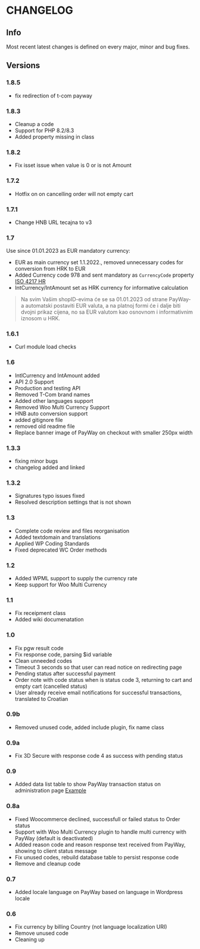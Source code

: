 # CHANGELOG

## Info

Most recent latest changes is defined on every major, minor and bug fixes.

## Versions

### 1.8.5

* fix redirection of t-com payway

### 1.8.3

* Cleanup a code
* Support for PHP 8.2/8.3
* Added property missing in class

### 1.8.2

* Fix isset issue when value is 0 or is not Amount

### 1.7.2

* Hotfix on on cancelling order will not empty cart

### 1.7.1

* Change HNB URL tecajna to v3

### 1.7

Use since 01.01.2023 as EUR mandatory currency:

* EUR as main currency set 1.1.2022., removed unnecessary codes for conversion from HRK to EUR
* Added Currency code 978 and sent mandatory as `CurrencyCode` property [ISO 4217 HR](https://www.six-group.com/en/products-services/financial-information/data-standards.html)
* IntCurrency/IntAmount set as HRK currency for informative calculation

> Na svim Vašim shopID-evima će se sa 01.01.2023 od strane PayWay-a automatski postaviti EUR valuta, a na platnoj formi će i dalje biti dvojni prikaz cijena, no sa EUR valutom kao osnovnom i informativnim iznosom u HRK.

### 1.6.1

* Curl module load checks

### 1.6

* IntlCurrency and IntAmount added
* API 2.0 Support
* Production and testing API 
* Removed T-Com brand names
* Added other languages support
* Removed Woo Multi Currency Support
* HNB auto conversion support
* added gitignore file
* removed old readme file
* Replace banner image of PayWay on checkout with smaller 250px width

### 1.3.3

* fixing minor bugs
* changelog added and linked

### 1.3.2

* Signatures typo issues fixed
* Resolved description settings that is not shown

### 1.3

* Complete code review and files reorganisation
* Added textdomain and translations
* Applied WP Coding Standards
* Fixed deprecated WC Order methods

### 1.2

* Added WPML support to supply the currency rate
* Keep support for Woo Multi Currency

### 1.1

* Fix receipment class
* Added wiki documenatation

### 1.0

* Fix pgw result code
* Fix response code, parsing $id variable
* Clean unneeded codes
* Timeout 3 seconds so that user can read notice on redirecting page
* Pending status after successful payment
* Order note with code status when is status code 3, returning to cart and empty cart (cancelled status)
* User already receive email notifications for successful transactions, translated to Croatian

### 0.9b

* Removed unused code, added include plugin, fix name class

### 0.9a

* Fix 3D Secure with response code 4 as success with pending status

### 0.9

* Added data list table to show PayWay transaction status on administration page [Example](https://github.com/marinsagovac/woocommerce-tcom-payway/blob/master/docs/DataList.jpg)

### 0.8a

* Fixed Woocommerce declined, successfull or failed status to Order status
* Support with Woo Multi Currency plugin to handle multi currency with PayWay (default is deactivated)
* Added reason code and reason response text received from PayWay, showing to client status message
* Fix unused codes, rebuild database table to persist response code
* Remove and cleanup code

### 0.7

* Added locale language on PayWay based on language in Wordpress locale

### 0.6

* Fix currency by billing Country (not language localization URI)
* Remove unused code
* Cleaning up
